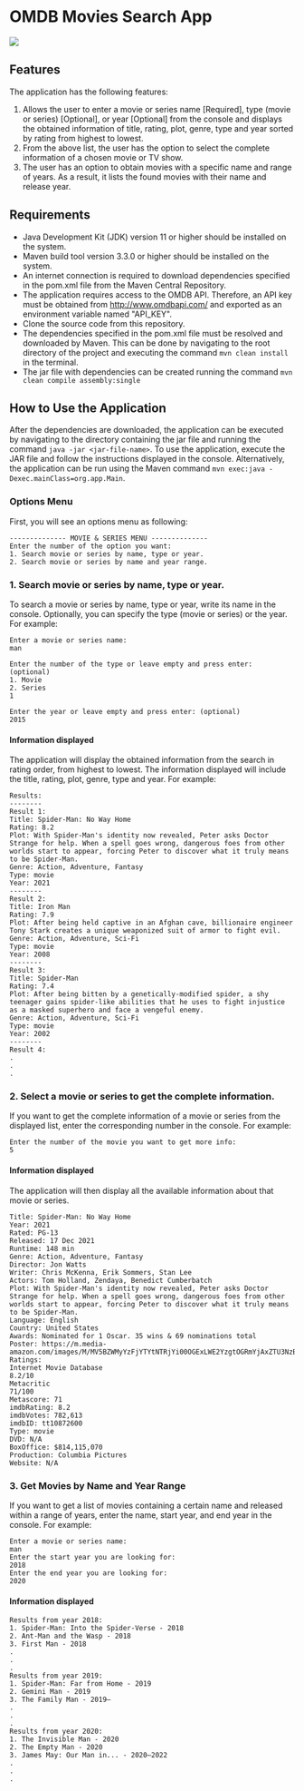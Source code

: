 # OMDB Movies Search App

<img src="https://code.4noobz.net/wp-content/uploads/2018/10/OMDB-API.png">

## Features

The application has the following features:

1. Allows the user to enter a movie or series name [Required], type (movie or series) [Optional], or year [Optional] from the console and displays the obtained information of title, rating, plot, genre, type and year sorted by rating from highest to lowest.
2. From the above list, the user has the option to select the complete information of a chosen movie or TV show.
3. The user has an option to obtain movies with a specific name and range of years. As a result, it lists the found movies with their name and release year.

## Requirements

- Java Development Kit (JDK) version 11 or higher should be installed on the system.
- Maven build tool version 3.3.0 or higher should be installed on the system.
- An internet connection is required to download dependencies specified in the pom.xml file from the Maven Central Repository.
- The application requires access to the OMDB API. Therefore, an API key must be obtained from http://www.omdbapi.com/ and exported as an environment variable named "API_KEY".
- Clone the source code from this repository.
- The dependencies specified in the pom.xml file must be resolved and downloaded by Maven. This can be done by navigating to the root directory of the project and executing the command ```mvn clean install``` in the terminal.
- The jar file with dependencies can be created running the command ```mvn clean compile assembly:single```

## How to Use the Application
After the dependencies are downloaded, the application can be executed by navigating to the directory containing the jar file and running the command ```java -jar <jar-file-name>```. To use the application, execute the JAR file and follow the instructions displayed in the console. Alternatively, the application can be run using the Maven command ```mvn exec:java -Dexec.mainClass=org.app.Main```.


### Options Menu
First, you will see an options menu as following:

```
-------------- MOVIE & SERIES MENU --------------
Enter the number of the option you want:
1. Search movie or series by name, type or year.
2. Search movie or series by name and year range.
```

### 1. Search movie or series by name, type or year.
To search a movie or series by name, type or year, write its name in the console. Optionally, you can specify the type (movie or series) or the year. For example:

  ```
Enter a movie or series name: 
man
  ```
  ```
Enter the number of the type or leave empty and press enter: (optional)
1. Movie
2. Series
1
  ```
  ```
Enter the year or leave empty and press enter: (optional)
2015
  ```
 #### Information displayed
The application will display the obtained information from the search in rating order, from highest to lowest. The information displayed will include the title, rating, plot, genre, type and year. For example:

  ``` 
  Results: 
--------
Result 1:
  Title: Spider-Man: No Way Home
  Rating: 8.2
  Plot: With Spider-Man's identity now revealed, Peter asks Doctor Strange for help. When a spell goes wrong, dangerous foes from other worlds start to appear, forcing Peter to discover what it truly means to be Spider-Man.
  Genre: Action, Adventure, Fantasy
  Type: movie
  Year: 2021
--------
Result 2:
  Title: Iron Man
  Rating: 7.9
  Plot: After being held captive in an Afghan cave, billionaire engineer Tony Stark creates a unique weaponized suit of armor to fight evil.
  Genre: Action, Adventure, Sci-Fi
  Type: movie
  Year: 2008
--------
Result 3:
  Title: Spider-Man
  Rating: 7.4
  Plot: After being bitten by a genetically-modified spider, a shy teenager gains spider-like abilities that he uses to fight injustice as a masked superhero and face a vengeful enemy.
  Genre: Action, Adventure, Sci-Fi
  Type: movie
  Year: 2002
--------
Result 4:
  .
  .
  .
  ```
 
### 2. Select a movie or series to get the complete information.
If you want to get the complete information of a movie or series from the displayed list, enter the corresponding number in the console. For example:
  ```
  Enter the number of the movie you want to get more info: 
  5
  ```
#### Information displayed
The application will then display all the available information about that movie or series.

```
Title: Spider-Man: No Way Home
Year: 2021
Rated: PG-13
Released: 17 Dec 2021
Runtime: 148 min
Genre: Action, Adventure, Fantasy
Director: Jon Watts
Writer: Chris McKenna, Erik Sommers, Stan Lee
Actors: Tom Holland, Zendaya, Benedict Cumberbatch
Plot: With Spider-Man's identity now revealed, Peter asks Doctor Strange for help. When a spell goes wrong, dangerous foes from other worlds start to appear, forcing Peter to discover what it truly means to be Spider-Man.
Language: English
Country: United States
Awards: Nominated for 1 Oscar. 35 wins & 69 nominations total
Poster: https://m.media-amazon.com/images/M/MV5BZWMyYzFjYTYtNTRjYi00OGExLWE2YzgtOGRmYjAxZTU3NzBiXkEyXkFqcGdeQXVyMzQ0MzA0NTM@._V1_SX300.jpg
Ratings: 
Internet Movie Database
8.2/10
Metacritic
71/100
Metascore: 71
imdbRating: 8.2
imdbVotes: 782,613
imdbID: tt10872600
Type: movie
DVD: N/A
BoxOffice: $814,115,070
Production: Columbia Pictures
Website: N/A
  ```
### 3. Get Movies by Name and Year Range
If you want to get a list of movies containing a certain name and released within a range of years, enter the name, start year, and end year in the console. For example:

```
Enter a movie or series name: 
man
Enter the start year you are looking for:
2018
Enter the end year you are looking for:
2020
```
 #### Information displayed
 
 ```
Results from year 2018:
1. Spider-Man: Into the Spider-Verse - 2018
2. Ant-Man and the Wasp - 2018
3. First Man - 2018
.
.
.
Results from year 2019:
1. Spider-Man: Far from Home - 2019
2. Gemini Man - 2019
3. The Family Man - 2019–
.
.
.
Results from year 2020:
1. The Invisible Man - 2020
2. The Empty Man - 2020
3. James May: Our Man in... - 2020–2022
.
.
.
 ```
 
